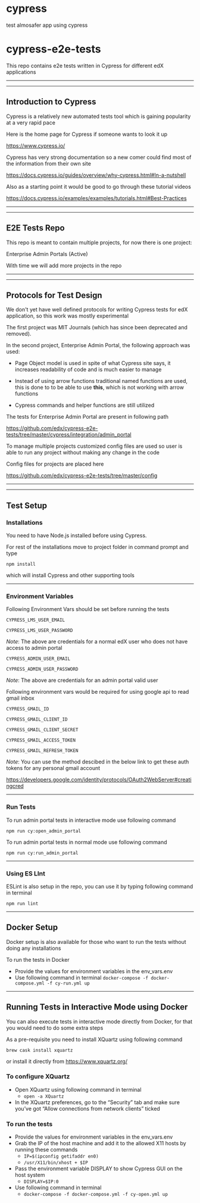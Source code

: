 # cypress
test almosafer app using cypress

# cypress-e2e-tests

This repo contains e2e tests written in Cypress for different edX applications

---
---

## Introduction to Cypress

Cypress is a relatively new automated tests tool which is gaining popularity at a very rapid pace

Here is the home page for Cypress if someone wants to look it up

<https://www.cypress.io/>

Cypress has very strong documentation so a new comer could find most of the information from their own site

<https://docs.cypress.io/guides/overview/why-cypress.html#In-a-nutshell>

Also as a starting point it would be good to go through these tutorial videos

<https://docs.cypress.io/examples/examples/tutorials.html#Best-Practices>

---
---

## E2E Tests Repo

This repo is meant to contain multiple projects, for now there is one project:

Enterprise Admin Portals (Active)

With time we will add more projects in the repo

---
---

## Protocols for Test Design

We don't yet have well defined protocols for writing Cypress tests for edX application, so this work was mostly experimental

The first project was MIT Journals (which has since been deprecated and removed).

In the second project, Enterprise Admin Portal, the following approach was used:

* Page Object model is used in spite of what Cypress site says, it increases readability of code and is much easier to manage

* Instead of using arrow functions traditional named functions are used, this is done to to be able to use **this**, which is not working with arrow functions

* Cypress commands and helper functions are still utilized

The tests for Enterprise Admin Portal are present in following path

<https://github.com/edx/cypress-e2e-tests/tree/master/cypress/integration/admin_portal>

To manage multiple projects customized config files are used so user is able to run any project without making any change in the code

Config files for projects are placed here

<https://github.com/edx/cypress-e2e-tests/tree/master/config>

---
---

## Test Setup

### Installations

You need to have Node.js installed before using Cypress.

For rest of the installations move to project folder in command prompt and type

`npm install`

which will install Cypress and other supporting tools

---

### Environment Variables

Following Environment Vars should be set before running the tests

`CYPRESS_LMS_USER_EMAIL`

`CYPRESS_LMS_USER_PASSWORD`

_Note_: The above are credentials for a normal edX user who does not have access to admin portal

`CYPRESS_ADMIN_USER_EMAIL`

`CYPRESS_ADMIN_USER_PASSWORD`

_Note_: The above are credentials for an admin portal valid user

Following environment vars would be required for using google api to read gmail inbox

`CYPRESS_GMAIL_ID`

`CYPRESS_GMAIL_CLIENT_ID`

`CYPRESS_GMAIL_CLIENT_SECRET`

`CYPRESS_GMAIL_ACCESS_TOKEN`

`CYPRESS_GMAIL_REFRESH_TOKEN`

_Note_: You can use the method descibed in the below link to get these auth tokens for any personal gmail account

<https://developers.google.com/identity/protocols/OAuth2WebServer#creatingcred>

---

### Run Tests

To run admin portal tests in interactive mode use following command

`npm run cy:open_admin_portal`

To run admin portal tests in normal mode use following command

`npm run cy:run_admin_portal`

---

### Using ES LInt

ESLint is also setup in the repo, you can use it by typing following command in terminal

`npm run lint`

---

## Docker Setup

Docker setup is also available for those who want to run the tests without doing any installations

To run the tests in Docker

* Provide the values for environment variables in the env_vars.env
* Use following command in terminal
        `docker-compose -f docker-compose.yml -f cy-run.yml up`

---

## Running Tests in Interactive Mode using Docker

You can also execute tests in interactive mode directly from Docker, for that you would need to do
some extra steps

As a pre-requisite you need to install XQuartz using following command

`brew cask install xquartz`

or install it directly from <https://www.xquartz.org/>

### To configure XQuartz

* Open XQuartz using following command in terminal
  * `open -a XQuartz`
* In the XQuartz preferences, go to the “Security” tab and make sure you’ve got “Allow connections from network clients” ticked

### To run the tests

* Provide the values for environment variables in the env_vars.env
* Grab the IP of the host machine and add it to the allowed X11 hosts by running these commands
  * `IP=$(ipconfig getifaddr en0)`
  * `/usr/X11/bin/xhost + $IP`
* Pass the environment variable DISPLAY to show Cypress GUI on the host system
  * `DISPLAY=$IP:0`
* Use following command in terminal
  * `docker-compose -f docker-compose.yml -f cy-open.yml up`
